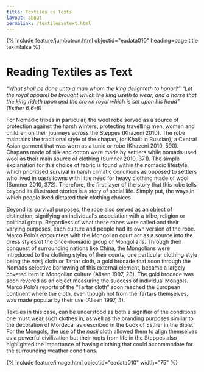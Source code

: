 ```yaml
---
title: Textiles as Texts
layout: about
permalink: /textilesastext.html
---
```

{% include feature/jumbotron.html objectid="eadata010" heading=page.title text=false %} 

# Reading Textiles as Text
 *“What shall be done unto a man whom the king delighteth to honor?” “Let the royal apparel be brought which the king useth to wear, and a horse that the king rideth upon and the crown royal which is set upon his head” (Esther 6:6-8)*

For Nomadic tribes in particular, the wool robe served as a source of protection against the harsh winters, protecting travelling men, women and children on their journeys across the Steppes (Khazeni 2010). The robe maintains the traditional style of the chapan, (or Khalit in Russian), a Central Asian garment that was worn as a tunic or robe (Khazeni 2010, 590). Chapans made of silk and cotton were made by settlers while nomads used wool as their main source of clothing (Sumner 2010, 371). The simple explanation for this choice of fabric is found within the nomadic lifestyle, which prioritised survival in harsh climatic conditions as opposed to settlers who lived in oasis towns with little need for heavy clothing made of wool (Sumner 2010, 372). Therefore, the first layer of the story that this robe tells beyond its illustrated stories is a story of social life. Simply put, the ways in which people lived dictated their clothing choices. 

Beyond its survival purposes, the robe also served as an object of distinction, signifying an individual's association with a tribe, religion or political group. Regardless of what these robes were called and their varying purposes, each culture and people had its own version of the robe. Marco Polo’s encounters with the Mongolian court act as a source into the dress styles of the once-nomadic group of Mongolians. Through their conquest of surrounding nations like China, the Mongolians were introduced to the clothing styles of their courts, one particular clothing style being the *nasij* cloth or Tartar cloth, a gold brocade that soon through the Nomads selective borrowing of this external element, became a largely coveted item in Mongolian culture (Allsen 1997, 23). The gold brocade was soon revered as an object measuring the success of individual Mongols. Marco Polo’s reports of the “Tartar cloth” soon reached the European continent where the cloth, even though not from the Tartars themselves, was made popular by their use (Allsen 1997, 4). 

Textiles in this case, can be understood as both a signifier of the conditions one must wear such clothes in, as well as the branding purposes similar to the decoration of Mordecai as described in the book of Esther in the Bible. For the Mongols, the use of the *nasij* cloth allowed them to align themselves as a powerful civilization but their roots from life in the Steppes also highlighted the importance of having clothing that could accommodate for the surrounding weather conditions. 

{% include feature/image.html objectid="eadata010" width="75" %}